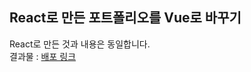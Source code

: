 ## React로 만든 포트폴리오를 Vue로 바꾸기
React로 만든 것과 내용은 동일합니다.
<br>
결과물 : [배포 링크](https://newvueportfolio.vercel.app)

